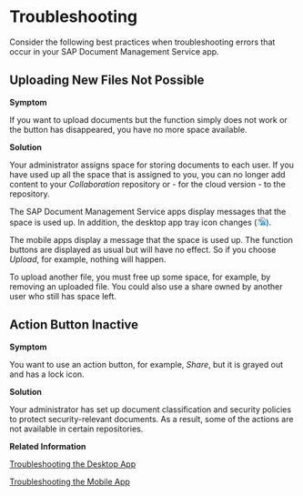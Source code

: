 <!-- loio1cd8848e6eb54a84883f695032ff31fd -->

# Troubleshooting

Consider the following best practices when troubleshooting errors that occur in your SAP Document Management Service app.



## Uploading New Files Not Possible

**Symptom**

If you want to upload documents but the function simply does not work or the button has disappeared, you have no more space available.

**Solution**

Your administrator assigns space for storing documents to each user. If you have used up all the space that is assigned to you, you can no longer add content to your *Collaboration* repository or - for the cloud version - to the repository.

The SAP Document Management Service apps display messages that the space is used up. In addition, the desktop app tray icon changes \(![](images/SDC_Tray_Icon_Quota_6ecb32b.png)\).

The mobile apps display a message that the space is used up. The function buttons are displayed as usual but will have no effect. So if you choose *Upload*, for example, nothing will happen.

To upload another file, you must free up some space, for example, by removing an uploaded file. You could also use a share owned by another user who still has space left.



## Action Button Inactive

**Symptom**

You want to use an action button, for example, *Share*, but it is grayed out and has a lock icon.

**Solution**

Your administrator has set up document classification and security policies to protect security-relevant documents. As a result, some of the actions are not available in certain repositories.

**Related Information**  


[Troubleshooting the Desktop App](troubleshooting-the-desktop-app-ba33e9c.md "Consider the following when troubleshooting errors that occur in your desktop app.")

[Troubleshooting the Mobile App](troubleshooting-the-mobile-app-f075c95.md "Consider the following when troubleshooting errors that occur in your mobile app.")

